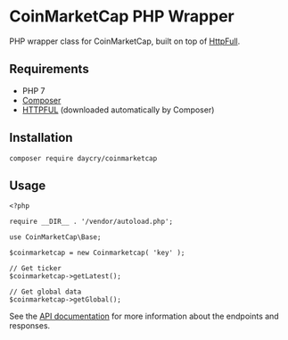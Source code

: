 # CoinMarketCap PHP Wrapper

PHP wrapper class for CoinMarketCap, built on top of [HttpFull](https://github.com/nategood/httpful).

## Requirements

* PHP 7
* [Composer](https://getcomposer.org/)
* [HTTPFUL](https://github.com/nategood/httpful) (downloaded automatically by Composer)

## Installation

`composer require daycry/coinmarketcap`

## Usage

```
<?php

require __DIR__ . '/vendor/autoload.php';

use CoinMarketCap\Base;

$coinmarketcap = new Coinmarketcap( 'key' );

// Get ticker
$coinmarketcap->getLatest();

// Get global data
$coinmarketcap->getGlobal();
```

See the [API documentation](https://coinmarketcap.com/api/documentation/v1) for more information about the endpoints and responses.
